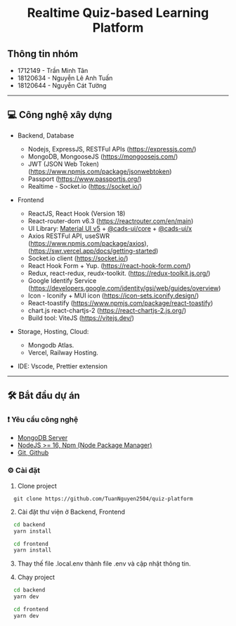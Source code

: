 <h1 align="center">Realtime Quiz-based Learning Platform</h1>

## Thông tin nhóm

- 1712149 - Trần Minh Tân
- 18120634 - Nguyễn Lê Anh Tuấn
- 18120644 - Nguyễn Cát Tường

---

## 💻 Công nghệ xây dựng

- Backend, Database

  - Nodejs, ExpressJS, RESTFul APIs (https://expressjs.com/)
  - MongoDB, MongooseJS (https://mongoosejs.com/)
  - JWT (JSON Web Token) (https://www.npmjs.com/package/jsonwebtoken)
  - Passport (https://www.passportjs.org/)
  - Realtime - Socket.io (https://socket.io/)

- Frontend

  - ReactJS, React Hook (Version 18)
  - React-router-dom v6.3 (https://reactrouter.com/en/main)
  - UI Library: [Material UI v5](https://mui.com/) + [@cads-ui/core](https://www.npmjs.com/package/@cads-ui/core) + [@cads-ui/x](https://www.npmjs.com/package/@cads-ui/x)
  - Axios RESTFul API, useSWR (https://www.npmjs.com/package/axios), (https://swr.vercel.app/docs/getting-started)
  - Socket.io client (https://socket.io/)
  - React Hook Form + Yup. (https://react-hook-form.com/)
  - Redux, react-redux, reudx-toolkit. (https://redux-toolkit.js.org/)
  - Google Identify Service (https://developers.google.com/identity/gsi/web/guides/overview)
  - Icon - Iconify + MUI icon (https://icon-sets.iconify.design/)
  - React-toastify (https://www.npmjs.com/package/react-toastify)
  - chart.js react-chartjs-2 (https://react-chartjs-2.js.org/)
  - Build tool: ViteJS (https://vitejs.dev/)

- Storage, Hosting, Cloud:

  - Mongodb Atlas.
  - Vercel, Railway Hosting.

- IDE: Vscode, Prettier extension

---

## 🛠 Bắt đầu dự án

### ❗ Yêu cầu công nghệ

- [MongoDB Server](https://www.mongodb.com/)
- [NodeJS >= 16, Npm (Node Package Manager)](https://nodejs.org/en/)
- [Git, Github](https://git-scm.com/)

### ⚙ Cài đặt

1. Clone project

```
  git clone https://github.com/TuanNguyen2504/quiz-platform
```

2. Cài đặt thư viện ở Backend, Frontend

```sh
  cd backend
  yarn install

  cd frontend
  yarn install
```

3. Thay thế file .local.env thành file .env và cập nhật thông tin.

4. Chạy project

```sh
  cd backend
  yarn dev
```

```sh
  cd frontend
  yarn dev
```
